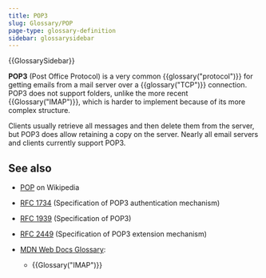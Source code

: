 ```yaml
---
title: POP3
slug: Glossary/POP
page-type: glossary-definition
sidebar: glossarysidebar
---
```


{{GlossarySidebar}}

**POP3** (Post Office Protocol) is a very common {{glossary("protocol")}} for getting emails from a mail server over a {{glossary("TCP")}} connection. POP3 does not support folders, unlike the more recent {{Glossary("IMAP")}}, which is harder to implement because of its more complex structure.

Clients usually retrieve all messages and then delete them from the server, but POP3 does allow retaining a copy on the server. Nearly all email servers and clients currently support POP3.

## See also

- [POP](https://en.wikipedia.org/wiki/Post_Office_Protocol) on Wikipedia
- [RFC 1734](https://datatracker.ietf.org/doc/html/rfc1734) (Specification of POP3 authentication mechanism)
- [RFC 1939](https://datatracker.ietf.org/doc/html/rfc1939) (Specification of POP3)
- [RFC 2449](https://datatracker.ietf.org/doc/html/rfc2449) (Specification of POP3 extension mechanism)
- [MDN Web Docs Glossary](/en-US/docs/Glossary):

  - {{Glossary("IMAP")}}
